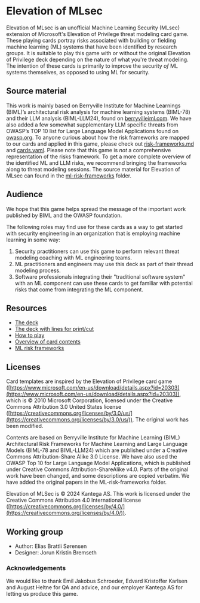 # Elevation of MLsec
Elevation of MLsec is an unofficial Machine Learning Security (MLsec) extension of Microsoft's Elevation of Privilege threat modeling card game. These playing cards portray risks associated with building or fielding machine learning (ML) systems that have been identified by research groups. It is suitable to play this game with or without the original Elevation of Privilege deck depending on the nature of what you're threat modeling. The intention of these cards is primarily to improve the security *of* ML systems themselves, as opposed to using ML for security.


## Source material

This work is mainly based on Berryville Institute for Machine Learnings (BIML)’s architectural risk analysis for machine learning systems (BIML-78) and their LLM analysis (BIML-LLM24), found on [berryvilleiml.com](https://berryvilleiml.com). We have also added a few somewhat supplementary LLM specific threats from OWASP’s TOP 10 list for Large Language Model Applications found on [owasp.org](https://owasp.org/www-project-top-10-for-large-language-model-applications/). To anyone curious about how the risk frameworks are mapped to our cards and applied in this game, please check out [risk-frameworks.md](./ml-risk-frameworks/risk-frameworks.md) and [cards.yaml](cards.yaml). Please note that this game is *not* a comprehensive representation of the risks framework. To get a more complete overview of the identified ML and LLM risks, we recommend bringing the frameworks along to threat modeling sessions. The source material for Elevation of MLsec can found in the [ml-risk-frameworks](./ml-risk-frameworks/) folder.

## Audience

We hope that this game helps spread the message of the important work published by BIML and the OWASP foundation. 

The following roles may find use for these cards as a way to get started with security engineering in an organization that is employing machine learning in some way:
1) Security practitioners can use this game to perform relevant threat modeling coaching with ML engineering teams. 
2) ML practitioners and engineers may use this deck as part of their thread modeling process. 
3) Software professionals integrating their "traditional software system" with an ML component can use these cards to get familiar with potential risks that come from integrating the ML component.

## Resources

- [The deck](./elevation-of-MLsec-cards.pdf)
- [The deck with lines for print/cut](./print-ready/elevation-of-MLsec-print-ready-lined.pdf)
- [How to play](./how-to-play.md)
- [Overview of card contents](./cards.yaml)
- [ML risk frameworks](./ml-risk-frameworks/risk-frameworks.md)

## Licenses

Card templates are inspired by the Elevation of Privilege card game ([https://www.microsoft.com/en-us/download/details.aspx?id=20303](https://www.microsoft.com/en-us/download/details.aspx?id=20303)), which is © 2010 Microsoft Corporation, licensed under the Creative Commons Attribution 3.0 United States license ([https://creativecommons.org/licenses/by/3.0/us/](https://creativecommons.org/licenses/by/3.0/us/)). The original work has been modified. 

Contents are based on Berryville Institute for Machine Learning (BIML) Architectural Risk Frameworks for Machine Learning and Large Language Models (BIML-78 and BIML-LLM24) which are published under a Creative Commons Attribution-Share Alike 3.0 License. We have also used the OWASP Top 10 for Large Language Model Applications, which is  published under Creative Commons Attribution-ShareAlike v4.0. Parts of the original work have been changed, and some descriptions are copied verbatim. We have added the original papers in the ML-risk-frameworks folder.

Elevation of MLSec is © 2024 Kantega AS. This work is licensed under the Creative Commons Attribution 4.0 International license ([https://creativecommons.org/licenses/by/4.0/](https://creativecommons.org/licenses/by/4.0/)).

## Working group
- Author: Elias Brattli Sørensen
- Designer: Jorun Kristin Bremseth

### Acknowledgements
We would like to thank Emil Jakobus Schroeder, Edvard Kristoffer Karlsen and August Heltne for QA and advice, and our employer Kantega AS for letting us produce this game.


